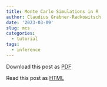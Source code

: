 ```yaml
---
title: Monte Carlo Simulations in R
author: Claudius Gräbner-Radkowitsch
date: '2023-03-09'
slug: mcs
categories:
  - tutorial
tags:
  - inference
---
```


Download this post as [PDF](pubdir/pdfcontent.pdf)

Read this post as [HTML](pubdir/onlinecontent.html)
